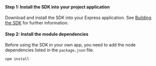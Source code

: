 
#### Step 1: Install the SDK into your project application

Download and install the SDK into your Express application. See [Building the SDK](https://github.com/okta/okta-auth-js#building-the-sdk) for further information.

#### Step 2: Install the module dependencies

Before using the SDK in your own app, you need to add the node dependencies listed in the `package.json` file.

```console
npm install
```
